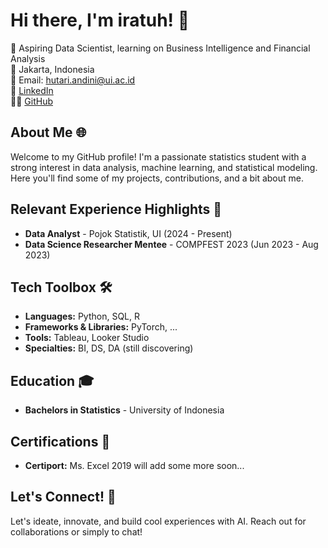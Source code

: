 # Hi there, I'm iratuh! 👋

🚀 Aspiring Data Scientist, learning on Business Intelligence and Financial Analysis  
📍 Jakarta, Indonesia  
📧 Email: hutari.andini@ui.ac.id  
🔗 [LinkedIn](https://www.linkedin.com)  
👨‍💻 [GitHub](https://github.com)

## About Me 🌐

Welcome to my GitHub profile! I'm a passionate statistics student with a strong interest in data analysis, machine learning, and statistical modeling. Here you'll find some of my projects, contributions, and a bit about me.

## Relevant Experience Highlights 🌟

- **Data Analyst** - Pojok Statistik, UI (2024 - Present)
- **Data Science Researcher Mentee** - COMPFEST 2023 (Jun 2023 - Aug 2023)

## Tech Toolbox 🛠️

- **Languages:** Python, SQL, R
- **Frameworks & Libraries:** PyTorch, ...
- **Tools:** Tableau, Looker Studio
- **Specialties:** BI, DS, DA (still discovering)

## Education 🎓

- **Bachelors in Statistics** - University of Indonesia

## Certifications 📜

- **Certiport:** Ms. Excel 2019
will add some more soon...

## Let's Connect! 🔗

Let's ideate, innovate, and build cool experiences with AI. Reach out for collaborations or simply to chat!
